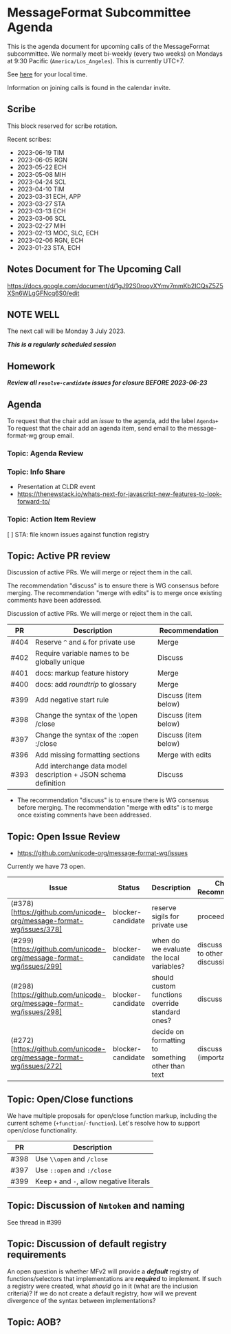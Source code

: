 # MessageFormat Subcommittee Agenda

This is the agenda document for upcoming calls of the MessageFormat subcommittee. We normally meet bi-weekly 
(every two weeks) on Mondays at 9:30 Pacific (`America/Los_Angeles`). This is currently UTC+7. 

See [here](https://www.timeanddate.com/worldclock/converter.html?iso=20230703T163000&p1=224&p2=248&p3=136&p4=179&p5=33&p6=101&p7=268) for your local time.

Information on joining calls is found in the calendar invite.

## Scribe

This block reserved for scribe rotation.

Recent scribes:
* 2023-06-19 TIM
* 2023-06-05 RGN
* 2023-05-22 ECH
* 2023-05-08 MIH
* 2023-04-24 SCL
* 2023-04-10 TIM
* 2023-03-31 ECH, APP
* 2023-03-27 STA
* 2023-03-13 ECH
* 2023-03-06 SCL
* 2023-02-27 MIH
* 2023-02-13 MOC, SLC, ECH
* 2023-02-06 RGN, ECH
* 2023-01-23 STA, ECH

## Notes Document for The Upcoming Call

https://docs.google.com/document/d/1gJ92S0roqvXYmv7mmKb2ICQsZ5Z5XSn6WLgGFNcq6S0/edit

## NOTE WELL

The next call will be Monday 3 July 2023. 

***This is a regularly scheduled session***

## Homework

**_Review all `resolve-candidate` issues for closure BEFORE 2023-06-23_**

## Agenda

To request that the chair add an _issue_ to the agenda, add the label `Agenda+`
To request that the chair add an agenda item, send email to the message-format-wg group email.


### Topic: Agenda Review


### Topic: Info Share
* Presentation at CLDR event
* https://thenewstack.io/whats-next-for-javascript-new-features-to-look-forward-to/ 

### Topic: Action Item Review

[ ] STA: file known issues against function registry

## Topic: Active PR review

Discussion of active PRs. We will merge or reject them in the call.

The recommendation "discuss" is to ensure there is WG consensus before merging. The recommendation "merge with edits" is to merge once existing comments have been addressed.

Discussion of active PRs. We will merge or reject them in the call.

| PR   | Description | Recommendation |
|------|-------------|----------------|
| #404 | Reserve `^` and `&` for private use | Merge |
| #402 | Require variable names to be globally unique | Discuss |
| #401 | docs: markup feature history | Merge |
| #400 | docs: add _roundtrip_ to glossary | Merge |
| #399 | Add negative start rule | Discuss (item below) |
| #398 | Change the syntax of the \\open /close | Discuss (item below) |
| #397 | Change the syntax of the ::open :/close | Discuss (item below) |
| #396 | Add missing formatting sections | Merge with edits |
| #393 | Add interchange data model description + JSON schema definition | Discuss |


* The recommendation "discuss" is to ensure there is WG consensus before merging. The recommendation "merge with edits" is to merge once existing comments have been addressed.

## Topic: Open Issue Review

* https://github.com/unicode-org/message-format-wg/issues

Currently we have 73 open.

| Issue | Status | Description | Chair's Recommendation |
|-------|--------|-------------|----------------|
| (#378)[https://github.com/unicode-org/message-format-wg/issues/378] | blocker-candidate | reserve sigils for private use | proceed to PR |
| (#299)[https://github.com/unicode-org/message-format-wg/issues/299] | blocker-candidate | when do we evaluate the local variables? | discuss (related to other discussions) |
| (#298)[https://github.com/unicode-org/message-format-wg/issues/298] | blocker-candidate | should custom functions override standard ones? | discuss |
| (#272)[https://github.com/unicode-org/message-format-wg/issues/272] | blocker-candidate | decide on formatting to something other than text | discuss (important!) |

## Topic: Open/Close functions

We have multiple proposals for open/close function markup, including the current scheme (`+function`/`-function`). Let's resolve how to support open/close functionality.

| PR   | Description |
|------|-------------|
| #398 | Use `\\open` and `/close` |
| #397 | Use `::open` and `:/close` |
| #399 | Keep `+` and `-`, allow negative literals |

## Topic: Discussion of `Nmtoken` and naming

See thread in #399

## Topic: Discussion of default registry requirements

An open question is whether MFv2 will provide a **_default_** registry of functions/selectors that implementations are **_required_** to implement.
If such a registry were created, what _should_ go in it (what are the inclusion criteria)?
If we do not create a default registry, how will we prevent divergence of the syntax between implementations?

## Topic: AOB?

